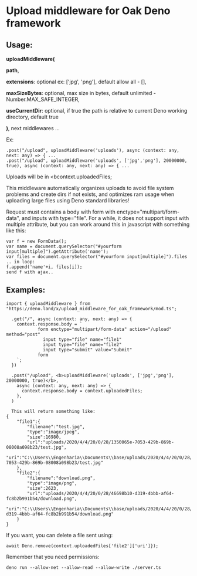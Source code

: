 # Upload middleware for Oak Deno framework

## Usage: 
<b>uploadMiddleware(</b>

<b>path</b>,

<b>extensions</b>: optional ex: ['jpg', 'png'], default allow all - [], 

<b>maxSizeBytes</b>: optional, max size in bytes, default unlimited - Number.MAX_SAFE_INTEGER, 

<b>useCurrentDir</b>: optional, if true the path is relative to current Deno working directory, default true

<b>)</b>, next middlewares ...

Ex: 
```
.post("/upload", uploadMiddleware('uploads'), async (context: any, next: any) => { ...
.post("/upload", uploadMiddleware('uploads', ['jpg','png'], 20000000, true), async (context: any, next: any) => { ...
```
Uploads will be in <bcontext.uploadedFiles</b>;

This middleware automatically organizes uploads to avoid file system problems and create dirs if not exists, and optimizes ram usage when uploading large files using Deno standard libraries!

Request must contains a body with form with enctype="multipart/form-data", and inputs with type="file". For a while, it does not support input with multiple attribute, but you can work around this in javascript with something like this:
```
var f = new FormData();
var name = document.querySelector("#yourform input[multiple]").getAttribute('name');
var files = document.querySelector("#yourform input[multiple]").files
.. in loop:
f.append('name'+i, files[i]);
send f with ajax..
```
## Examples:
```
import { uploadMiddleware } from "https://deno.land/x/upload_middleware_for_oak_framework/mod.ts";

  .get("/", async (context: any, next: any) => {
    context.response.body = `
            form enctype="multipart/form-data" action="/upload" method="post"
              input type="file" name="file1"
              input type="file" name="file2"
              input type="submit" value="Submit"
            form
    `;
  })

  .post("/upload", <b>uploadMiddleware('uploads', ['jpg','png'], 20000000, true)</b>,
    async (context: any, next: any) => {
      context.response.body = context.uploadedFiles;
    },
  )

  This will return something like:
{
	"file1":{
		"filename":"test.jpg",
		"type":"image/jpeg",
		"size":16980,
		"url":"uploads/2020/4/4/20/0/28/1350065e-7053-429b-869b-08008a098b23/test.jpg",
		"uri":"C:\\Users\\Engenharia\\Documents\\base/uploads/2020/4/4/20/0/28/1350065e-7053-429b-869b-08008a098b23/test.jpg"
	},
	"file2":{
		"filename":"download.png",
		"type":"image/png",
		"size":2623,
		"url":"uploads/2020/4/4/20/0/28/46698b10-d319-4bbb-af64-fc8b2b991b54/download.png",
		"uri":"C:\\Users\\Engenharia\\Documents\\base/uploads/2020/4/4/20/0/28/46698b10-d319-4bbb-af64-fc8b2b991b54/download.png"
	}
}
```
If you want, you can delete a file sent using:
```
await Deno.remove(context.uploadedFiles['file2']['uri']});
```
Remember that you need permissions:
```
deno run --allow-net --allow-read --allow-write ./server.ts
```
